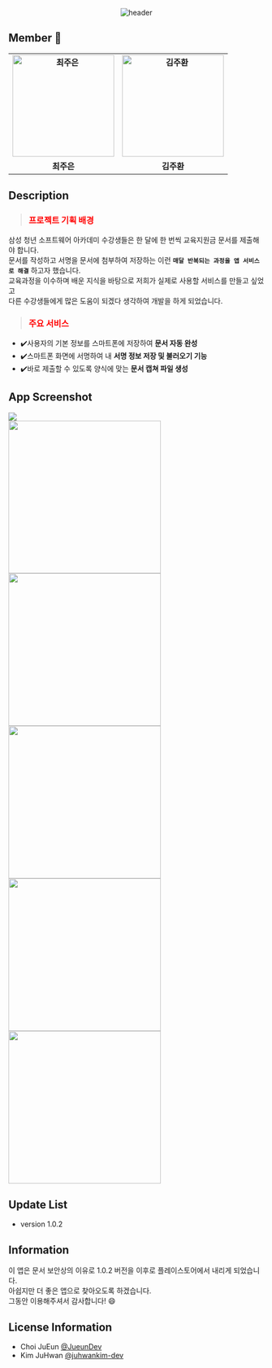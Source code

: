 <div align="center">
  
  ![header](https://capsule-render.vercel.app/api?type=waving&color=gradient&customColorList=1&height=300&section=header&text=SSAIGN&fontSize=90&fontAlignY=35&desc=삼성%20청년%20SW%20아카데미%20(SSAFY)%20교육지원금%20서명%20앱%20프로젝트&descAlignY=60)
  
</div>
 
 
 ## **Member** 🧡

<table align="center" style="font-weight : bold">
    <tr>
        <td align="center">
            <a href="https://github.com/Jueundev">                 
                <img alt="최주은" src="https://avatars.githubusercontent.com/Jueundev" width="200" />            
            </a>
        </td>
              <td align="center">
            <a href="https://github.com/juhwankim-dev">                 
                <img alt="김주환" src="https://avatars.githubusercontent.com/juhwankim-dev" width="200" />            
            </a>
        </td>
    </tr>
    <tr>
        <td align="center">최주은</td>
        <td align="center">김주환</td>
    </tr>
</table>

## Description
> <h3><font color="red">프로젝트 기획 배경</font></h3>

삼성 청년 소프트웨어 아카데미 수강생들은 한 달에 한 번씩 교육지원금 문서를 제출해야 합니다. <br>
문서를 작성하고 서명을 문서에 첨부하여 저장하는 이런 **`매달 반복되는 과정을 앱 서비스로 해결`** 하고자 했습니다. <br>
교육과정을 이수하며 배운 지식을 바탕으로 저희가 실제로 사용할 서비스를 만들고 싶었고 <br>
다른 수강생들에게 많은 도움이 되겠다 생각하여 개발을 하게 되었습니다. <br>

> <h3><font color="red">주요 서비스</font></h3>

<ul>
	<li>✔️사용자의 기본 정보를 스마트폰에 저장하여 <strong>문서 자동 완성</strong></li>
  <li>✔️스마트폰 화면에 서명하여 내 <strong>서명 정보 저장 및 불러오기 기능</strong></li>
  <li>✔️바로 제출할 수 있도록 양식에 맞는 <strong>문서 캡쳐 파일 생성</strong></li>
</ul>

## App Screenshot
<div>
  <img src="/images/banner.png">
</div>
<div>
  <img src="/images/screenshot_3.png" width=300>
  <img src="/images/screenshot_4.png" width=300>
  <img src="/images/screenshot_5.png" width=300>
</div>
<div>
  <img src="/images/screenshot_1.png" width=300>
  <img src="/images/screenshot_2.png" width=300>
</div>

## Update List
- version 1.0.2

## Information
이 앱은 문서 보안상의 이유로 1.0.2 버전을 이후로 플레이스토어에서 내리게 되었습니다. <br>
아쉽지만 더 좋은 앱으로 찾아오도록 하겠습니다. <br>
그동안 이용해주셔서 감사합니다! 😄

## License Information
- Choi JuEun [@JueunDev](https://github.com/Jueundev)
- Kim JuHwan [@juhwankim-dev](https://github.com/juhwankim-dev)
